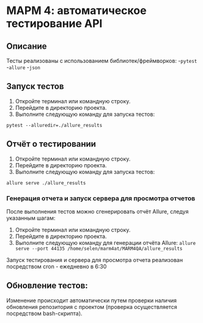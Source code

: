 # МАРМ 4: автоматическое тестирование API

## Описание
Тесты реализованы с использованием библиотек/фреймворков:
-`pytest`
-`allure`
-`json`

## Запуск тестов
1. Откройте терминал или командную строку.
2. Перейдите в директорию проекта.
3. Выполните следующую команду для запуска тестов:

`pytest --alluredir=./allure_results`

## Отчёт о тестировании
1. Откройте терминал или командную строку.
2. Перейдите в директорию проекта.
3. Выполните следующую команду для запуска тестов:

`allure serve ./allure_results`

### Генерация отчета и запуск сервера для просмотра отчетов
После выполнения тестов можно сгенерировать отчёт Allure, следуя указанным шагам:
1. Откройте терминал или командную строку.
2. Перейдите в директорию проекта.
3. Выполните следующую команду для генерации отчёта Allure:
`allure serve --port 44135 /home/selen/marm4at/MARM4QA/allure_results`

Запуск тестирования и сервера для просмотра отчета реализован посредством cron - ежедневно в 6:30

## Обновление тестов:
Изменение происходит автоматически путем проверки наличия обновления репозитория с проектом (проверка осуществляется посредством bash-скрипта).

